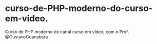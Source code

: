 # curso-de-PHP-moderno-do-curso-em-video.
Curso de PHP moderno do canal curso em vídeo, com o Prof. @GustavoGuanabara
